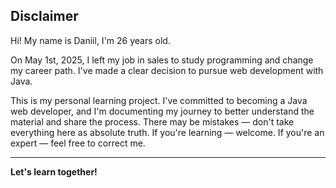 ## Disclaimer

Hi! My name is Daniil, I'm 26 years old.

On May 1st, 2025, I left my job in sales to study programming and change my career path.
I've made a clear decision to pursue web development with Java.

This is my personal learning project. I've committed to becoming a Java web developer,
and I'm documenting my journey to better understand the material and share the process.
There may be mistakes — don't take everything here as absolute truth.
If you're learning — welcome. If you're an expert — feel free to correct me.

---

**Let's learn together!**
